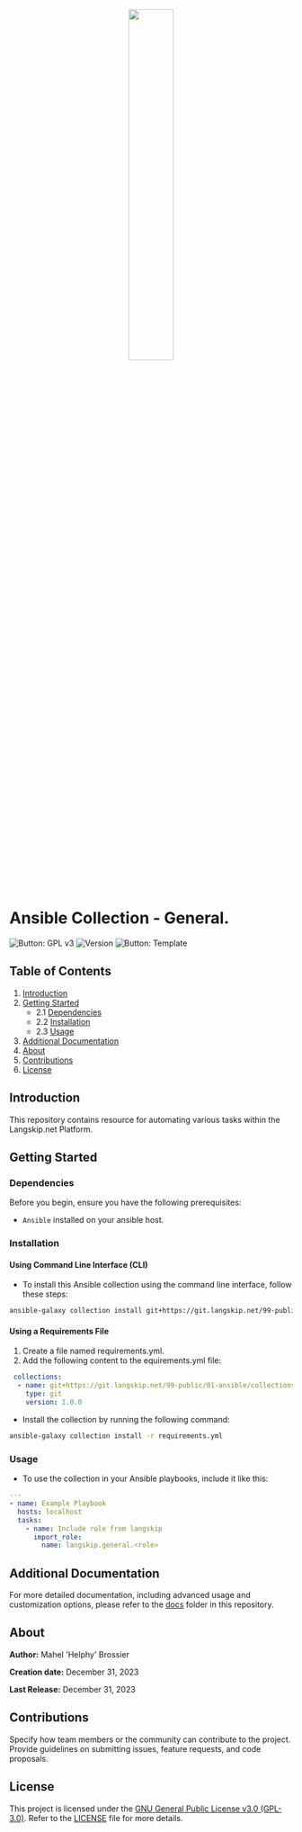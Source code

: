 <div align="center"> <img src="./static/img/logo_langskip.png"/ width=40%> </div>

# Ansible Collection - General.

![Button: GPL v3](https://img.shields.io/badge/License-GPLv3-green.svg)
![Version](https://img.shields.io/badge/Version-1.0-blue.svg)
![Button: Template](https://img.shields.io/badge/Projet-Ansible-red.svg)

## Table of Contents

1. [Introduction](#introduction)
2. [Getting Started](#getting-started)
   - 2.1 [Dependencies](#dependencies)
   - 2.2 [Installation](#installation)
   - 2.3 [Usage](#usage)
3. [Additional Documentation](#Additional_Documentation)
3. [About](#about)
4. [Contributions](#contributions)
5. [License](#license)

## Introduction

This repository contains resource for automating various tasks within the Langskip.net Platform.

## Getting Started
### Dependencies

Before you begin, ensure you have the following prerequisites:
- `Ansible` installed on your ansible host.

### Installation

#### Using Command Line Interface (CLI)

  - To install this Ansible collection using the command line interface, follow these steps:
```bash
ansible-galaxy collection install git+https://git.langskip.net/99-public/01-ansible/collections/langskip.general,1.0.0
```

#### Using a Requirements File

 1. Create a file named requirements.yml.
 2. Add the following content to the equirements.yml file:

```yaml
 collections:
  - name: git+https://git.langskip.net/99-public/01-ansible/collections/langskip.general
    type: git
    version: 1.0.0
```

  * Install the collection by running the following command:

```bash
ansible-galaxy collection install -r requirements.yml
```

### Usage

 * To use the collection in your Ansible playbooks, include it like this:

```yaml
---
- name: Example Playbook
  hosts: localhost
  tasks:
    - name: Include role from langskip
      import_role:
        name: langskip.general.<role>
```

## Additional Documentation

For more detailed documentation, including advanced usage and customization options, please refer to the [docs](docs/) folder in this repository.

## About

**Author:** Mahel 'Helphy' Brossier

**Creation date:** December 31, 2023 

**Last Release:** December 31, 2023


## Contributions

Specify how team members or the community can contribute to the project. Provide guidelines on submitting issues, feature requests, and code proposals.

## License

This project is licensed under the [GNU General Public License v3.0 (GPL-3.0)](LICENSE). Refer to the [LICENSE](LICENSE) file for more details.